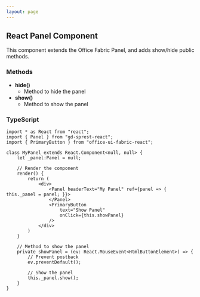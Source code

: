 ```yaml
---
layout: page
---
```


## React Panel Component

This component extends the Office Fabric Panel, and adds show/hide public methods.

### Methods
* **hide()**
    * Method to hide the panel
* **show()**
    * Method to show the panel

### TypeScript

```tsx
import * as React from "react";
import { Panel } from "gd-sprest-react";
import { PrimaryButton } from "office-ui-fabric-react";

class MyPanel extends React.Component<null, null> {
    let _panel:Panel = null;

    // Render the component
    render() {
        return (
            <div>
                <Panel headerText="My Panel" ref={panel => { this._panel = panel; }}>
                </Panel>
                <PrimaryButton
                    text="Show Panel"
                    onClick={this.showPanel}
                />
            </div>
        )
    }

    // Method to show the panel
    private showPanel = (ev: React.MouseEvent<HtmlButtonElement>) => {
        // Prevent postback
        ev.preventDefault();

        // Show the panel
        this._panel.show();
    }
}
```